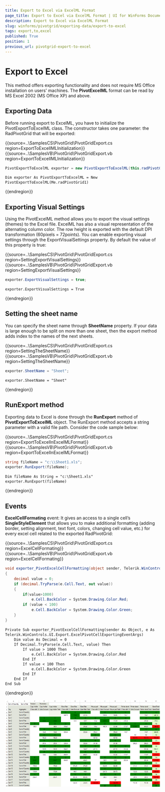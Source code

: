```yaml
---
title: Export to Excel via ExcelML Format
page_title: Export to Excel via ExcelML Format | UI for WinForms Documentation
description: Export to Excel via ExcelML Format
slug: winforms/pivotgrid/exporting-data/export-to-excel
tags: export,to,excel
published: True
position: 1
previous_url: pivotgrid-export-to-excel
---
```


# Export to Excel

This method offers exporting functionality and does not require MS Office installation on users' machines. The __PivotExcelML__ format can be read by MS Excel 2002 (MS Office XP) and above.

## Exporting Data

Before running export to ExcelML, you have to initialize the PivotExportToExcelML class. The constructor takes one parameter: the RadPivotGrid that will be exported:

{{source=..\SamplesCS\PivotGrid\PivotGridExport.cs region=ExportToExcelIMLInitialization}} 
{{source=..\SamplesVB\PivotGrid\PivotGridExport.vb region=ExportToExcelIMLInitialization}} 

````C#
PivotExportToExcelML exporter = new PivotExportToExcelML(this.radPivotGrid1);

````
````VB.NET
Dim exporter As PivotExportToExcelML = New PivotExportToExcelML(Me.radPivotGrid1)

````

{{endregion}} 

## Exporting Visual Settings

Using the PivotExcelML method allows you to export the visual settings (themes) to the Excel file. ExcelML has also a visual representation of the alternating column color. The row height is exported with the default DPI transformation (60pixels = 72points). You can enable exporting visual settings through the ExportVisualSettings property. By default the value of this property is true:

{{source=..\SamplesCS\PivotGrid\PivotGridExport.cs region=SettingExportVisualSettings}} 
{{source=..\SamplesVB\PivotGrid\PivotGridExport.vb region=SettingExportVisualSettings}} 

````C#
exporter.ExportVisualSettings = true;

````
````VB.NET
exporter.ExportVisualSettings = True

````

{{endregion}}

## Setting the sheet name

You can specify the sheet name through __SheetName__ property. If your data is large enough to be split on more than one sheet, then the export method adds index to the names of the next sheets.

{{source=..\SamplesCS\PivotGrid\PivotGridExport.cs region=SettingTheSheetName}} 
{{source=..\SamplesVB\PivotGrid\PivotGridExport.vb region=SettingTheSheetName}} 

````C#
exporter.SheetName = "Sheet";

````
````VB.NET
exporter.SheetName = "Sheet"

````

{{endregion}} 

## RunExport method

Exporting data to Excel is done through the __RunExport__ method of  __PivotExportToExcelML__ object. The RunExport method accepts a string parameter with a valid file path. Consider the code sample below:

{{source=..\SamplesCS\PivotGrid\PivotGridExport.cs region=ExportToExcelInExcelMLFormat}} 
{{source=..\SamplesVB\PivotGrid\PivotGridExport.vb region=ExportToExcelInExcelMLFormat}} 

````C#
string fileName = "c:\\Sheet1.xls";
exporter.RunExport(fileName);

````
````VB.NET
Dim fileName As String = "c:\Sheet1.xls"
exporter.RunExport(fileName)

````

{{endregion}}

## Events

__ExcelCellFormating__ event: It gives an access to a single cell’s __SingleStyleElement__ that allows you to make additional formatting (adding border, setting alignment, text font, colors, changing cell value, etc.) for every excel cell related to the exported RadPivotGrid:

{{source=..\SamplesCS\PivotGrid\PivotGridExport.cs region=ExcelCellFormating}} 
{{source=..\SamplesVB\PivotGrid\PivotGridExport.vb region=ExcelCellFormating}} 

````C#
void exporter_PivotExcelCellFormatting(object sender, Telerik.WinControls.UI.Export.ExcelPivotCellExportingEventArgs e)  
{   
    decimal value = 0;        
    if (decimal.TryParse(e.Cell.Text, out value))           
    {
        if(value>1000)                   
            e.Cell.BackColor = System.Drawing.Color.Red;    
        if (value < 100)                   
            e.Cell.BackColor = System.Drawing.Color.Green;         
    } 
}

````
````VB.NET
Private Sub exporter_PivotExcelCellFormatting(sender As Object, e As Telerik.WinControls.UI.Export.ExcelPivotCellExportingEventArgs)
    Dim value As Decimal = 0
    If Decimal.TryParse(e.Cell.Text, value) Then
        If value > 1000 Then
            e.Cell.BackColor = System.Drawing.Color.Red
        End If
        If value < 100 Then
            e.Cell.BackColor = System.Drawing.Color.Green
        End If
    End If
End Sub

````

{{endregion}}

![pivotgrid-export-to-excel 001](images/pivotgrid-export-to-excel001.png)
